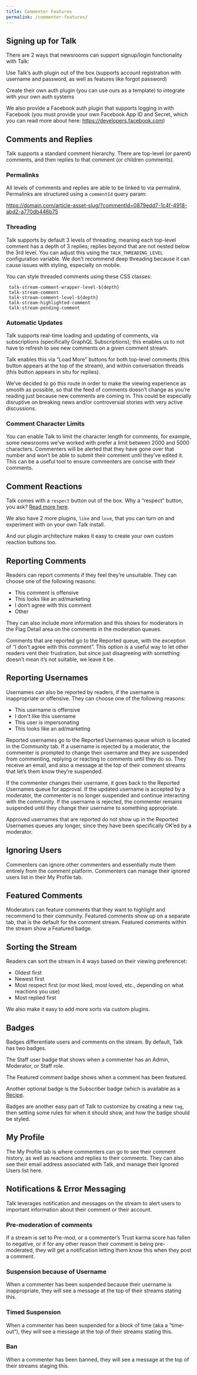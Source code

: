 ```yaml
---
title: Commenter Features
permalink: /commenter-features/
---
```


## Signing up for Talk

There are 2 ways that newsrooms can support signup/login functionality with Talk:

Use Talk’s auth plugin out of the box (supports account registration with username and password, as well as features like forgot password)

Create their own auth plugin (you can use ours as a template) to integrate with your own auth systems

We also provide a Facebook auth plugin that supports logging in with Facebook (you must provide your own Facebook App ID and Secret, which you can read more about here: https://developers.facebook.com) 

## Comments and Replies

Talk supports a standard comment hierarchy. There are top-level (or parent) comments, and then replies to that comment (or children comments). 

### Permalinks

All levels of comments and replies are able to be linked to via permalink. Permalinks are structured using a `commentId` query param:

https://domain.com/article-asset-slug/?commentId=0879edd7-1c4f-4918-abd2-a770db446b75

### Threading

Talk supports by default 3 levels of threading, meaning each top-level comment has a depth of 3 replies; replies beyond that are not nested below the 3rd level. You can adjust this using the `TALK_THREADING_LEVEL` configuration variable. We don’t recommend deep threading because it can cause issues with styling, especially on mobile.

You can style threaded comments using these CSS classes:

 ``` 
  talk-stream-comment-wrapper-level-${depth}
  talk-stream-comment
  talk-stream-comment-level-${depth}
  talk-stream-highlighted-comment
  talk-stream-pending-comment
```

### Automatic Updates

Talk supports real-time loading and updating of comments, via subscriptions (specifically GraphQL Subscriptions); this enables us to not have to refresh to see new comments on a given comment stream. 

Talk enables this via “Load More” buttons for both top-level comments (this button appears at the top of the stream), and within conversation threads (this button appears in situ for replies).

We’ve decided to go this route in order to make the viewing experience as smooth as possible, so that the feed of comments doesn’t change as you’re reading just because new comments are coming in. This could be especially disruptive on breaking news and/or controversial stories with very active discussions.

### Comment Character Limits

You can enable Talk to limit the character length for comments, for example, some newsrooms we’ve worked with prefer a limit between 2000 and 5000 characters. Commenters will be alerted that they have gone over that number and won’t be able to submit their comment until they’ve edited it. This can be a useful tool to ensure commenters are concise with their comments.

## Comment Reactions

Talk comes with a `respect` button out of the box. Why a “respect” button, you ask? [Read more here](https://mediaengagement.org/research/engagement-buttons/). 

We also have 2 more plugins, `like` and `love`, that you can turn on and experiment with on your own Talk install. 

And our plugin architecture makes it easy to create your own custom reaction buttons too. 

## Reporting Comments

Readers can report comments if they feel they’re unsuitable. They can choose one of the following reasons:

* This comment is offensive
* This looks like an ad/marketing
* I don’t agree with this comment
* Other

They can also include more information and this shows for moderators in the Flag Detail area on the comments in the moderation queues.

Comments that are reported go to the Reported queue, with the exception of “I don’t agree with this comment”. This option is a useful way to let other readers vent their frustration, but since just disagreeing with something doesn’t mean it’s not suitable, we leave it be.


## Reporting Usernames

Usernames can also be reported by readers, if the username is inappropriate or offensive. They can choose one of the following reasons:

* This username is offensive
* I don't like this username
* This user is impersonating
* This looks like an ad/marketing

Reported usernames go to the Reported Usernames queue which is located in the Community tab. If a username is rejected by a moderator, the commenter is prompted to change their username and they are suspended from commenting, replying or reacting to comments until they do so. They receive an email, and also a message at the top of their comment streams that let’s them know they’re suspended.

If the commenter changes their username, it goes back to the Reported Usernames queue for approval. If the updated username is accepted by a moderator, the commenter is no longer suspended and continue interacting with the community. If the username is rejected, the commenter remains suspended until they change their username to something appropriate.

Approved usernames that are reported do not show up in the Reported Usernames queues any longer, since they have been specifically OK’ed by a moderator.

## Ignoring Users

Commenters can ignore other commenters and essentially mute them entirely from the comment platform. Commenters can manage their ignored users list in their My Profile tab.

## Featured Comments

Moderators can feature comments that they want to highlight and recommend to their community. Featured comments show up on a separate tab, that is the default for the comment stream. Featured comments within the stream show a Featured badge.

## Sorting the Stream

Readers can sort the stream in 4 ways based on their viewing preferencet:

* Oldest first
* Newest first
* Most respect first (or most liked, most loved, etc., depending on what reactions you use)
* Most replied first

We also make it easy to add more sorts via custom plugins.

## Badges

Badges differentiate users and comments on the stream. By default, Talk has two badges. 

The Staff user badge that shows when a commenter has an Admin, Moderator, or Staff role. 

The Featured comment badge shows when a comment has been featured.

Another optional badge is the Subscriber badge (which is available as a [Recipe](/plugin-recipes/#recipe-subscriber). 

Badges are another easy part of Talk to customize by creating a new `tag`, then setting some rules for when it should show, and how the badge should be styled.

## My Profile

The My Profile tab is where commenters can go to see their comment history, as well as reactions and replies to their comments. They can also see their email address associated with Talk, and manage their Ignored Users list here.

## Notifications & Error Messaging

Talk leverages notification and messages on the stream to alert users to important information about their comment or their account.

### Pre-moderation of comments

If a stream is set to Pre-mod, or a commenter’s Trust karma score has fallen to negative, or if for any other reason their comment is being pre-moderated, they will get a notification letting them know this when they post a comment.

### Suspension because of Username

When a commenter has been suspended because their username is inappropriate, they will see a message at the top of their streams stating this.

### Timed Suspension

When a commenter has been suspended for a block of time (aka a “time-out”), they will see a message at the top of their streams stating this.

### Ban

When a commenter has been banned, they will see a message at the top of their streams staging this.
